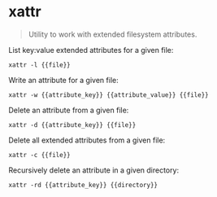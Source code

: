 xattr
=====

> Utility to work with extended filesystem attributes.

List key:value extended attributes for a given file:

    xattr -l {{file}}

Write an attribute for a given file:

    xattr -w {{attribute_key}} {{attribute_value}} {{file}}

Delete an attribute from a given file:

    xattr -d {{attribute_key}} {{file}}

Delete all extended attributes from a given file:

    xattr -c {{file}}

Recursively delete an attribute in a given directory:

    xattr -rd {{attribute_key}} {{directory}}
